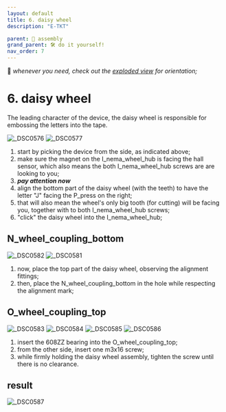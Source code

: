 ```yaml
---
layout: default
title: 6. daisy wheel
description: "E-TKT"

parent: 🧩 assembly
grand_parent: 🛠️ do it yourself!
nav_order: 7
---
```


💬 *whenever you need, check out the [exploded view](https://andreisperid.github.io/E-TKT/diy/assembly/assembly.html) for orientation;*

# **6. daisy wheel**

The leading character of the device, the daisy wheel is responsible for embossing the letters into the tape.

![_DSC0576](https://user-images.githubusercontent.com/15098003/196213382-3b8a38af-850a-4645-90de-28937a9f1ca4.jpg)
![_DSC0577](https://user-images.githubusercontent.com/15098003/196213388-919a7d67-a692-44a8-9288-009c8d09016a.jpg)

1. start by picking the device from the side, as indicated above;
2. make sure the magnet on the I_nema_wheel_hub is facing the hall sensor, which also means the both I_nema_wheel_hub screws are are looking to you;
3. ***pay attention now*** 
4. align the bottom part of the daisy wheel (with the teeth) to have the letter "J" facing the P_press on the right;
5. that will also mean the wheel's only big tooth (for cutting) will be facing you, together with to both I_nema_wheel_hub screws;
6. "click" the daisy wheel into the I_nema_wheel_hub;


## N_wheel_coupling_bottom

![_DSC0582](https://user-images.githubusercontent.com/15098003/196213395-3fcf106f-9e2e-40d8-a077-831efd3ffc3d.jpg)
![_DSC0581](https://user-images.githubusercontent.com/15098003/196213391-16003883-aed8-479b-8ec8-ab3215a480fb.jpg)

1. now, place the top part of the daisy wheel, observing the alignment fittings;
2. then, place the N_wheel_coupling_bottom in the hole while respecting the alignment mark;


## O_wheel_coupling_top

![_DSC0583](https://user-images.githubusercontent.com/15098003/196213398-1813d16f-8e8d-427c-9f65-5d235e09ebee.jpg)
![_DSC0584](https://user-images.githubusercontent.com/15098003/196213400-0050c8c7-30e1-4246-a2fb-9396e12b37c9.jpg)
![_DSC0585](https://user-images.githubusercontent.com/15098003/196213401-38337119-41ff-4fcd-9859-88e67d2fca15.jpg)
![_DSC0586](https://user-images.githubusercontent.com/15098003/196213403-356185aa-6c3f-4666-aa87-04d073de5c31.jpg)

1. insert the 608ZZ bearing into the O_wheel_coupling_top;
2. from the other side, insert one m3x16 screw;
3. while firmly holding the daisy wheel assembly, tighten the screw until there is no clearance.

## result

![_DSC0587](https://user-images.githubusercontent.com/15098003/196213406-16e281cc-4b28-41cb-b27a-0b8061b7738d.jpg)
